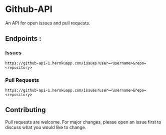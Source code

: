 # Github-API
An API for open issues and pull requests.
## Endpoints :
### Issues
	https://github-api-1.herokuapp.com/issues?user=<username>&repo=<repository>
### Pull Requests
	https://github-api-1.herokuapp.com/issues?user=<username>&repo=<repository>
  
## Contributing
Pull requests are welcome. For major changes, please open an issue first to discuss what you would like to change.
